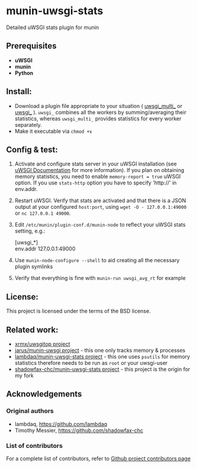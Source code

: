 # munin-uwsgi-stats

Detailed uWSGI stats plugin for munin

## Prerequisites
* **uWSGI**
* **munin**
* **Python**

## Install:

* Download a plugin file appropriate to your situation ( [uwsgi_multi_](https://github.com/PF4Public/munin-uwsgi-stats/raw/master/uwsgi_multi_) or [uwsgi_](https://github.com/PF4Public/munin-uwsgi-stats/raw/master/uwsgi_) ). `uwsgi_` combines all the workers by summing/averaging their statistics, whereas `uwsgi_multi_` provides statistics for every worker separately.
* Make it executable via `chmod +x`

## Config & test:

1. Activate and configure stats server in your uWSGI installation (see [uWSGI Documentation](http://uwsgi-docs.readthedocs.io/en/latest/StatsServer.html) for more information). If you plan on obtaining memory statistics, you need to enable `memory-report = true` uWSGI option. If you use `stats-http` option you have to specify 'http://' in env.addr.
2. Restart uWSGI. Verify that stats are activated and that there is a JSON output at your configured `host:port`, using `wget -O - 127.0.0.1:49000` or `nc 127.0.0.1 49000`.
3. Edit `/etc/munin/plugin-conf.d/munin-node` to reflect your uWSGI stats setting, e.g.:

    [uwsgi_*]    
    env.addr 127.0.0.1:49000

4. Use `munin-node-configure --shell` to aid creating all the necessary plugin symlinks
5. Verify that everything is fine with `munin-run uwsgi_avg_rt` for example

## License:

This project is licensed under the terms of the BSD license.

## Related work:

* [xrmx/uwsgitop project](https://github.com/xrmx/uwsgitop)
* [jarus/munin-uwsgi project](https://github.com/jarus/munin-uwsgi) - this one only tracks memory & processes
* [lambdaq/munin-uwsgi-stats project](https://github.com/lambdaq/munin-uwsgi-stats) - this one uses `psutils` for memory statistics therefore needs to be run as `root` or your uwsgi-user
* [shadowfax-chc/munin-uwsgi-stats project](https://github.com/shadowfax-chc/munin-uwsgi-stats) - this project is the origin for my fork

## Acknowledgements
### Original authors

* lambdaq, https://github.com/lambdaq
* Timothy Messier, https://github.com/shadowfax-chc

### List of contributors

For a complete list of contributors, refer to [Github project contributors page](https://github.com/PF4Public/munin-uwsgi-stats/graphs/contributors)
